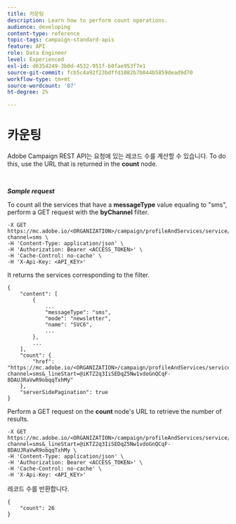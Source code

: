```yaml
---
title: 카운팅
description: Learn how to perform count operations.
audience: developing
content-type: reference
topic-tags: campaign-standard-apis
feature: API
role: Data Engineer
level: Experienced
exl-id: d6354249-3b0d-4532-951f-b0fae953f7e1
source-git-commit: fcb5c4a92f23bdffd1082b7b044b5859dead9d70
workflow-type: tm+mt
source-wordcount: '87'
ht-degree: 2%

---
```


# 카운팅

Adobe Campaign REST API는 요청에 있는 레코드 수를 계산할 수 있습니다. To do this, use the URL that is returned in the **count** node.

<br/>

***Sample request***

To count all the services that have a **messageType** value equaling to &quot;sms&quot;, perform a GET request with the **byChannel** filter.

```
-X GET https://mc.adobe.io/<ORGANIZATION>/campaign/profileAndServices/service/byChannel?channel=sms \
-H 'Content-Type: application/json' \
-H 'Authorization: Bearer <ACCESS_TOKEN>' \
-H 'Cache-Control: no-cache' \
-H 'X-Api-Key: <API_KEY>'
```

It returns the services corresponding to the filter.

```
{
    "content": [
        {
            ...
            "messageType": "sms",
            "mode": "newsletter",
            "name": "SVC6",
            ...
        },
        ...
    ],
    "count": {
        "href": "https://mc.adobe.io/<ORGANIZATION>/campaign/profileAndServices/service/byChannel/_count?channel=sms&_lineStart=@iKTZ2q3IiSEDqZ5Nw1vdoGnQCqF-8DAUJRaVwR9obqqTxhMy"
    },
    "serverSidePagination": true
}
```

Perform a GET request on the **count** node&#39;s URL to retrieve the number of results.

```
-X GET https://mc.adobe.io/<ORGANIZATION>/campaign/profileAndServices/service/byChannel/_count?channel=sms&_lineStart=@iKTZ2q3IiSEDqZ5Nw1vdoGnQCqF-8DAUJRaVwR9obqqTxhMy \
-H 'Content-Type: application/json' \
-H 'Authorization: Bearer <ACCESS_TOKEN>' \
-H 'Cache-Control: no-cache' \
-H 'X-Api-Key: <API_KEY>'
```

레코드 수를 반환합니다.

```
{
    "count": 26
}
```
